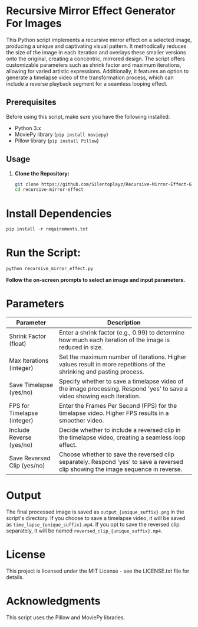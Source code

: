 # Recursive Mirror Effect Generator For Images
This Python script implements a recursive mirror effect on a selected image, producing a unique and captivating visual pattern. It methodically reduces the size of the image in each iteration and overlays these smaller versions onto the original, creating a concentric, mirrored design. The script offers customizable parameters such as shrink factor and maximum iterations, allowing for varied artistic expressions. Additionally, it features an option to generate a timelapse video of the transformation process, which can include a reverse playback segment for a seamless looping effect.

## Prerequisites
Before using this script, make sure you have the following installed:

- Python 3.x
- MoviePy library (`pip install moviepy`)
- Pillow library (`pip install Pillow`)

## Usage
1. **Clone the Repository:**
   ```bash
   git clone https://github.com/Silentoplayz/Recursive-Mirror-Effect-Generator-For-Images.git
   cd recursive-mirror-effect
   ```

# **Install Dependencies**
  ```python
  pip install -r requirements.txt
  ```

# **Run the Script:**
  ```python
  python recursive_mirror_effect.py
  ```
**Follow the on-screen prompts to select an image and input parameters.**

# Parameters

| Parameter                     | Description                                                                                                       |
|-------------------------------|-------------------------------------------------------------------------------------------------------------------|
| Shrink Factor (float)         | Enter a shrink factor (e.g., 0.99) to determine how much each iteration of the image is reduced in size.         |
| Max Iterations (integer)      | Set the maximum number of iterations. Higher values result in more repetitions of the shrinking and pasting process. |
| Save Timelapse (yes/no)       | Specify whether to save a timelapse video of the image processing. Respond 'yes' to save a video showing each iteration. |
| FPS for Timelapse (integer)   | Enter the Frames Per Second (FPS) for the timelapse video. Higher FPS results in a smoother video.                  |
| Include Reverse (yes/no)      | Decide whether to include a reversed clip in the timelapse video, creating a seamless loop effect.                   |
| Save Reversed Clip (yes/no)   | Choose whether to save the reversed clip separately. Respond 'yes' to save a reversed clip showing the image sequence in reverse. |

# Output
The final processed image is saved as `output_{unique_suffix}.png` in the script's directory. If you choose to save a timelapse video, it will be saved as `time_lapse_{unique_suffix}.mp4`. If you opt to save the reversed clip separately, it will be named `reversed_clip_{unique_suffix}.mp4`.

# License
This project is licensed under the MIT License - see the LICENSE.txt file for details.

# Acknowledgments
This script uses the Pillow and MoviePy libraries.
